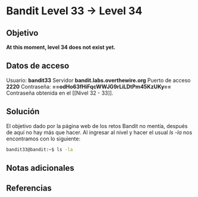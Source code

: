 # Bandit Level 33 → Level 34

## Objetivo
**At this moment, level 34 does not exist yet.**

## Datos de acceso
Usuario: **bandit33**
Servidor **bandit.labs.overthewire.org**
Puerto de acceso **2220**
Contraseña: **==odHo63fHiFqcWWJG9rLiLDtPm45KzUKy==**
Contraseña obtenida en el [[Nivel 32 - 33]].

## Solución
El objetivo dado por la página web de los retos Bandit no mentía, después de aquí no hay más que hacer.
Al ingresar al nivel y hacer el usual _ls -la_ nos encontramos con lo siguiente:
```bash
bandit33@bandit:~$ ls -la                                                          total 24                                                                           drwxr-xr-x  2 root     root     4096 Sep  1 06:30 .                                drwxr-xr-x 49 root     root     4096 Sep  1 06:30 ..                               -rw-r--r--  1 root     root      220 Jan  6  2022 .bash_logout                     -rw-r--r--  1 root     root     3771 Jan  6  2022 .bashrc                          -rw-r--r--  1 root     root      807 Jan  6  2022 .profile                         -rw-------  1 bandit33 bandit33  430 Sep  1 06:30 README.txt                       bandit33@bandit:~$ cat README.txt                                                  Congratulations on solving the last level of this game!                                                                                                               At this moment, there are no more levels to play in this game. However, we are constantly working                                                                     on new levels and will most likely expand this game with more levels soon.         Keep an eye out for an announcement on our usual communication channels!           In the meantime, you could play some of our other wargames.                                                                                                           If you have an idea for an awesome new level, please let us know!
```
## Notas adicionales

## Referencias